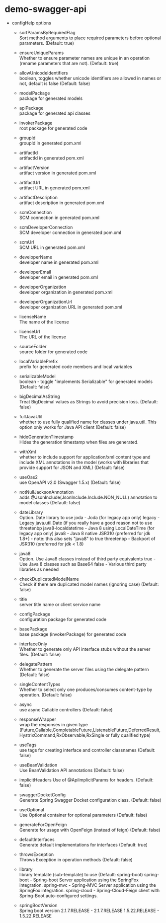 # demo-swagger-api

- configHelp options

	- sortParamsByRequiredFlag  
	    Sort method arguments to place required parameters before optional parameters. (Default: true)

	- ensureUniqueParams  
	    Whether to ensure parameter names are unique in an operation (rename parameters that are not). (Default: true)

	- allowUnicodeIdentifiers  
	    boolean, toggles whether unicode identifiers are allowed in names or not, default is false (Default: false)

	- modelPackage  
	    package for generated models

	- apiPackage  
	    package for generated api classes

	- invokerPackage  
	    root package for generated code

	- groupId  
	    groupId in generated pom.xml

	- artifactId  
	    artifactId in generated pom.xml

	- artifactVersion  
	    artifact version in generated pom.xml

	- artifactUrl  
	    artifact URL in generated pom.xml

	- artifactDescription  
	    artifact description in generated pom.xml

	- scmConnection  
	    SCM connection in generated pom.xml

	- scmDeveloperConnection  
	    SCM developer connection in generated pom.xml

	- scmUrl  
	    SCM URL in generated pom.xml

	- developerName  
	    developer name in generated pom.xml

	- developerEmail  
	    developer email in generated pom.xml

	- developerOrganization  
	    developer organization in generated pom.xml

	- developerOrganizationUrl  
	    developer organization URL in generated pom.xml

	- licenseName  
	    The name of the license

	- licenseUrl  
	    The URL of the license

	- sourceFolder  
	    source folder for generated code

	- localVariablePrefix  
	    prefix for generated code members and local variables

	- serializableModel  
	    boolean - toggle "implements Serializable" for generated models (Default: false)

	- bigDecimalAsString  
	    Treat BigDecimal values as Strings to avoid precision loss. (Default: false)

	- fullJavaUtil  
	    whether to use fully qualified name for classes under java.util. This option only works for Java API client (Default: false)

	- hideGenerationTimestamp  
	    Hides the generation timestamp when files are generated.

	- withXml  
	    whether to include support for application/xml content type and include XML annotations in the model (works with libraries that provide support for JSON and XML) (Default: false)

	- useOas2  
	    use OpenAPI v2.0 (Swagger 1.5.x) (Default: false)

	- notNullJacksonAnnotation  
	    adds @JsonInclude(JsonInclude.Include.NON_NULL) annotation to model classes (Default: false)

	- dateLibrary  
	    Option. Date library to use
	        joda - Joda (for legacy app only)
	        legacy - Legacy java.util.Date (if you really have a good reason not to use threetenbp
	        java8-localdatetime - Java 8 using LocalDateTime (for legacy app only)
	        java8 - Java 8 native JSR310 (preferred for jdk 1.8+) - note: this also sets "java8" to true
	        threetenbp - Backport of JSR310 (preferred for jdk < 1.8)

	- java8  
	    Option. Use Java8 classes instead of third party equivalents
	        true - Use Java 8 classes such as Base64
	        false - Various third party libraries as needed

	- checkDuplicatedModelName  
	    Check if there are duplicated model names (ignoring case) (Default: false)

	- title  
	    server title name or client service name

	- configPackage  
	    configuration package for generated code

	- basePackage  
	    base package (invokerPackage) for generated code

	- interfaceOnly  
	    Whether to generate only API interface stubs without the server files. (Default: false)

	- delegatePattern  
	    Whether to generate the server files using the delegate pattern (Default: false)

	- singleContentTypes  
	    Whether to select only one produces/consumes content-type by operation. (Default: false)

	- async  
	    use async Callable controllers (Default: false)

	- responseWrapper  
	    wrap the responses in given type (Future,Callable,CompletableFuture,ListenableFuture,DeferredResult,HystrixCommand,RxObservable,RxSingle or fully qualified type)

	- useTags  
	    use tags for creating interface and controller classnames (Default: false)

	- useBeanValidation  
	    Use BeanValidation API annotations (Default: false)

	- implicitHeaders
	    Use of @ApiImplicitParams for headers. (Default: false)

	- swaggerDocketConfig  
	    Generate Spring Swagger Docket configuration class. (Default: false)

	- useOptional  
	    Use Optional container for optional parameters (Default: false)

	- generateForOpenFeign  
	    Generate for usage with OpenFeign (instead of feign) (Default: false)

	- defaultInterfaces  
	    Generate default implementations for interfaces (Default: true)

	- throwsException  
	    Throws Exception in operation methods (Default: false)

	- library  
	    library template (sub-template) to use (Default: spring-boot)
	        spring-boot - Spring-boot Server application using the SpringFox integration.
	        spring-mvc - Spring-MVC Server application using the SpringFox integration.
	        spring-cloud - Spring-Cloud-Feign client with Spring-Boot auto-configured settings.

	- springBootVersion  
	    Spring boot version
	        2.1.7.RELEASE - 2.1.7.RELEASE
	        1.5.22.RELEASE - 1.5.22.RELEASE


